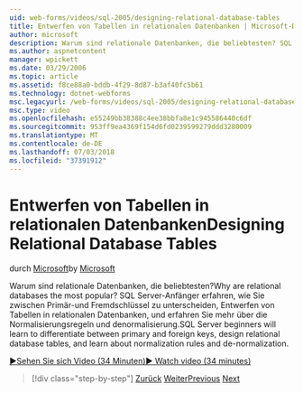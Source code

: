 ```yaml
---
uid: web-forms/videos/sql-2005/designing-relational-database-tables
title: Entwerfen von Tabellen in relationalen Datenbanken | Microsoft-Dokumentation
author: microsoft
description: Warum sind relationale Datenbanken, die beliebtesten? SQL Server-Anfänger erfahren, wie Sie Unterscheidung zwischen Primär- und Fremdschlüssel Schlüssel, relationale Datenbank entwerfen...
ms.author: aspnetcontent
manager: wpickett
ms.date: 03/29/2006
ms.topic: article
ms.assetid: f8ce88a0-bddb-4f29-8d87-b3af40fc5b61
ms.technology: dotnet-webforms
msc.legacyurl: /web-forms/videos/sql-2005/designing-relational-database-tables
msc.type: video
ms.openlocfilehash: e55249bb38388c4ee38bbfa8e1c945586440c6df
ms.sourcegitcommit: 953ff9ea4369f154d6fd0239599279ddd3280009
ms.translationtype: MT
ms.contentlocale: de-DE
ms.lasthandoff: 07/03/2018
ms.locfileid: "37391912"
---
```

<a name="designing-relational-database-tables"></a><span data-ttu-id="e1829-104">Entwerfen von Tabellen in relationalen Datenbanken</span><span class="sxs-lookup"><span data-stu-id="e1829-104">Designing Relational Database Tables</span></span>
====================
<span data-ttu-id="e1829-105">durch [Microsoft](https://github.com/microsoft)</span><span class="sxs-lookup"><span data-stu-id="e1829-105">by [Microsoft](https://github.com/microsoft)</span></span>

<span data-ttu-id="e1829-106">Warum sind relationale Datenbanken, die beliebtesten?</span><span class="sxs-lookup"><span data-stu-id="e1829-106">Why are relational databases the most popular?</span></span> <span data-ttu-id="e1829-107">SQL Server-Anfänger erfahren, wie Sie zwischen Primär-und Fremdschlüssel zu unterscheiden, Entwerfen von Tabellen in relationalen Datenbanken, und erfahren Sie mehr über die Normalisierungsregeln und denormalisierung.</span><span class="sxs-lookup"><span data-stu-id="e1829-107">SQL Server beginners will learn to differentiate between primary and foreign keys, design relational database tables, and learn about normalization rules and de-normalization.</span></span>

[<span data-ttu-id="e1829-108">&#9654;Sehen Sie sich Video (34 Minuten)</span><span class="sxs-lookup"><span data-stu-id="e1829-108">&#9654; Watch video (34 minutes)</span></span>](https://channel9.msdn.com/Blogs/ASP-NET-Site-Videos/designing-relational-database-tables)

> [!div class="step-by-step"]
> <span data-ttu-id="e1829-109">[Zurück](more-about-column-data-types-and-other-properties.md)
> [Weiter](manipulating-database-data.md)</span><span class="sxs-lookup"><span data-stu-id="e1829-109">[Previous](more-about-column-data-types-and-other-properties.md)
[Next](manipulating-database-data.md)</span></span>
